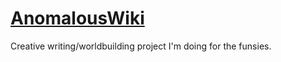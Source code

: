 # [AnomalousWiki]([http://dogmomai.top](https://www.kitsumitsu.de/AnomalousWiki/))

Creative writing/worldbuilding project I'm doing for the funsies.
